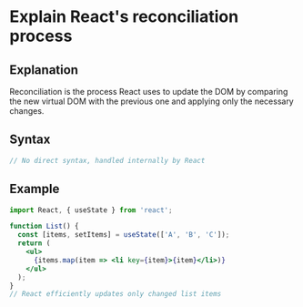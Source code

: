 # Explain React's reconciliation process

## Explanation
Reconciliation is the process React uses to update the DOM by comparing the new virtual DOM with the previous one and applying only the necessary changes.

## Syntax
```jsx
// No direct syntax, handled internally by React
```

## Example
```jsx
import React, { useState } from 'react';

function List() {
  const [items, setItems] = useState(['A', 'B', 'C']);
  return (
    <ul>
      {items.map(item => <li key={item}>{item}</li>)}
    </ul>
  );
}
// React efficiently updates only changed list items
``` 